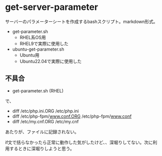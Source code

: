 # get-server-parameter
サーバーのパラメーターシートを作成するbashスクリプト。markdown形式。

- get-parameter.sh
  - RHEL系OS用
  - RHEL9で実際に使用した
- ubuntu-get-parameter.sh
  - Ubuntu用
  - Ubuntu22.04で実際に使用した


## 不具合


- get-parameter.sh (RHEL)

で、

- diff /etc/php.ini.ORG /etc/php.ini
- diff /etc/php-fpm/www.conf.ORG /etc/php-fpm/www.conf
- diff /etc/my.cnf.ORG /etc/my.cnf

あたりが、ファイルに記録されない。

if文で括らなかったら正常に動作した気がしたけど、、深堀りしてない。次に利用するときに深堀りしようと思う。
